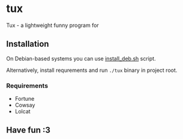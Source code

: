 # tux
Tux - a lightweight funny program for

## Installation

On Debian-based systems you can use [install\_deb.sh](install_deb.sh) script.

Alternatively, install requrements and run `./tux` binary in project root.

### Requirements

* Fortune
* Cowsay
* Lolcat

## Have fun :3
